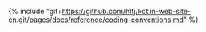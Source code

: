 {% include "git+https://github.com/hltj/kotlin-web-site-cn.git/pages/docs/reference/coding-conventions.md" %}
